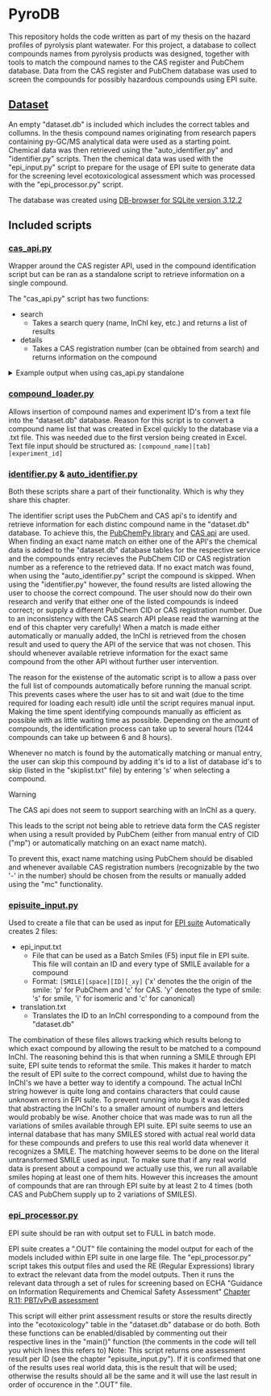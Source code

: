 # PyroDB
This repository holds the code written as part of my thesis on the hazard profiles of pyrolysis plant watewater.
For this project, a database to collect compounds names from pyrolysis products was designed, together with tools to match the compound names to the CAS register and PubChem database.
Data from the CAS register and PubChem database was used to screen the compounds for possibly hazardous compounds using EPI suite.

## [Dataset](dataset.db)
An empty "dataset.db" is included which includes the correct tables and collumns. In the thesis compound names originating from research papers containing py-GC/MS analytical data were used as a starting point.
Chemical data was then retrieved using the "auto_identifier.py" and "identifier.py" scripts. Then the chemical data was used with the "epi_input.py" script to prepare for the usage of EPI suite to generate data for the screening level ecotoxicological assessment which was processed with the "epi_processor.py" script.

The database was created using [DB-browser for SQLite version 3.12.2](https://sqlitebrowser.org/dl/)

## Included scripts
### [cas_api.py](scripts/cas_api.py)
Wrapper around the CAS register API, used in the compound identification script but can be ran as a standalone script to retrieve information on a single compound.

The "cas_api.py" script has two functions:
* search
  * Takes a search query (name, InChI key, etc.) and returns a list of results
* details
  * Takes a CAS registration number (can be obtained from search) and returns information on the compound
<details>
<summary> Example output when using cas_api.py standalone </summary>
 
![image](https://github.com/user-attachments/assets/3247e041-e105-4226-96cc-947bbd43926c)

</details>
  
### [compound_loader.py](scripts/compound_loader.py)
Allows insertion of compound names and experiment ID's from a text file into the "dataset.db" database.
Reason for this script is to convert a compound name list that was created in Excel quickly to the database via a .txt file. This was needed due to the first version being created in Excel.
Text file input should be structured as:
`[compound_name][tab][experiment_id]`

### [identifier.py](scripts/identifier.py) & [auto_identifier.py](scripts/auto_identifier.py)
Both these scripts share a part of their functionality. Which is why they share this chapter.

The identifier script uses the PubChem and CAS api's to identify and retrieve information for each distinc compound name in the "dataset.db" database. To achieve this, the [PubChemPy library](https://pubchempy.readthedocs.io) and [CAS api](scripts/cas_api.py) are used.
When finding an exact name match on either one of the API's the chemical data is added to the "dataset.db" database tables for the respective service and the compounds entry recieves the PubChem CID or CAS registration number as a reference to the retrieved data.
If no exact match was found, when using the "auto_identifier.py" script the compound is skipped. When using the "identifier.py" however, the found results are listed allowing the user to choose the correct compound. The user should now do their own research and verify that either one of the listed compounds is indeed correct; or supply a different PubChem CID or CAS registration number. Due to an inconsistency with the CAS search API please read the warning at the end of this chapter very carefully!
When a match is made either automatically or manually added, the InChI is retrieved from the chosen result and used to query the API of the service that was not chosen. This should whenever available retrieve information for the exact same compound from the other API without further user intervention.

The reason for the existense of the automatic script is to allow a pass over the full list of compounds automatically before running the manual script. This prevents cases where the user has to sit and wait (due to the time required for loading each result) idle until the script requires manual input. Making the time spent identifying compounds manually as efficient as possible with as little waiting time as possible.
Depending on the amount of compounds, the identification process can take up to several hours (1244 compounds can take up between 6 and 8 hours).

Whenever no match is found by the automatically matching or manual entry, the user can skip this compound by adding it's id to a list of database id's to skip (listed in the "skiplist.txt" file) by entering 's' when selecting a compound. 

> [!WARNING]
> The CAS api does not seem to support searching with an InChI as a query.
> 
> This leads to the script not being able to retrieve data form the CAS register when using a result provided by PubChem (either from manual entry of CID ("mp") or automatically matching on an exact name match).
> 
> To prevent this, exact name matching using PubChem should be disabled and whenever available CAS registration numbers (recognizable by the two '-' in the number) should be chosen from the results or manually added using the "mc" functionality.

### [episuite_input.py](scripts/episuite_input.py)
Used to create a file that can be used as input for [EPI suite](https://www.epa.gov/tsca-screening-tools/download-epi-suitetm-estimation-program-interface-v411)
Automatically creates 2 files:
* epi_input.txt
  * File that can be used as a Batch Smiles (F5) input file in EPI suite. This file will contain an ID and every type of SMILE available for a compound
  * Format: `[SMILE][space][ID][_xy]` ('x' denotes the the origin of the smile: 'p' for PubChem and 'c' for CAS. 'y' denotes the type of smile: 's' for smile, 'i' for isomeric and 'c' for canonical)
* translation.txt
  * Translates the ID to an InChI corresponding to a compound from the "dataset.db"

The combination of these files allows tracking which results belong to which exact compound by allowing the result to be matched to a compound InChI.
The reasoning behind this is that when running a SMILE through EPI suite, EPI suite tends to reformat the smile. This makes it harder to match the result of EPI suite to the correct compound, whilst due to having the InChI's we have a better way to identify a compound.
The actual InChI string however is quite long and contains characters that could cause unknown errors in EPI suite. To prevent running into bugs it was decided that abstracting the InChI's to a smaller amount of numbers and letters would probably be wise.
Another choice that was made was to run all the variations of smiles available through EPI suite. EPI suite seems to use an internal database that has many SMILES stored with actual real world data for these compounds and prefers to use this real world data whenever it recognizes a SMILE. The matching however seems to be done on the literal untransformed SMILE used as input.
To make sure that if any real world data is present about a compound we actually use this, we run all available smiles hoping at least one of them hits. However this increases the amount of compounds that are ran through EPI suite by at least 2 to 4 times (both CAS and PubChem supply up to 2 variations of SMILES).

### [epi_processor.py](scripts/epi_processor.py)
EPI suite should be ran with output set to FULL in batch mode.

EPI suite creates a ".OUT" file containing the model output for each of the models included within EPI suite in one large file.
The "epi_processor.py" script takes this output files and used the RE (Regular Expressions) library to extract the relevant data from the model outputs. Then it runs the relevant data through a set of rules for screening based on ECHA "Guidance on Information Requirements
and Chemical Safety Assessment" [Chapter R.11: PBT/vPvB assessment](https://www.echa.europa.eu/documents/10162/17224/information_requirements_r11_en.pdf)

This script will either print assessment results or store the results directly into the "ecotoxicology" table in the "dataset.db" database or do both. Both these functions can be enabled/disabled by commenting out their respective lines in the "main()" function (the comments in the code will tell you which lines this refers to)
Note: This script returns one assessment result per ID (see the chapter "episuite_input.py"). If it is confirmed that one of the results uses real world data, this is the result that will be used; otherwise the results should all be the same and it will use the last result in order of occurence in the ".OUT" file.
